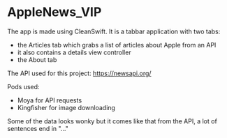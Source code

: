 # AppleNews_VIP

The app is made using CleanSwift.
It is a tabbar application with two tabs:
- the Articles tab which grabs a list of articles about Apple from an API 
-   it also contains a details view controller 
- the About tab

The API used for this project:
https://newsapi.org/

Pods used:
- Moya for API requests
- Kingfisher for image downloading


Some of the data looks wonky but it comes like that from the API, a lot of sentences end in "..."
